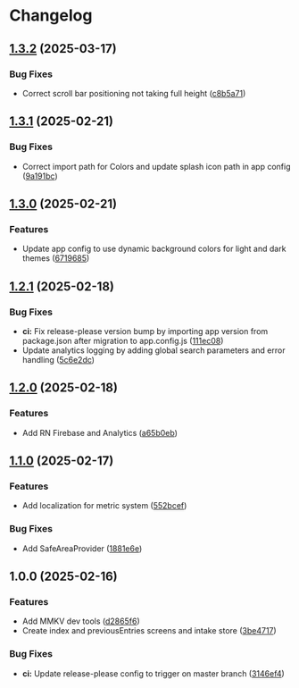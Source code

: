 # Changelog

## [1.3.2](https://github.com/cfoster5/simply-water/compare/v1.3.1...v1.3.2) (2025-03-17)


### Bug Fixes

* Correct scroll bar positioning not taking full height ([c8b5a71](https://github.com/cfoster5/simply-water/commit/c8b5a71966fd502d902683f9e1c22aa5fe66b9d0))

## [1.3.1](https://github.com/cfoster5/simply-water/compare/v1.3.0...v1.3.1) (2025-02-21)


### Bug Fixes

* Correct import path for Colors and update splash icon path in app config ([9a191bc](https://github.com/cfoster5/simply-water/commit/9a191bcc22334d8953ff297022b42c85df5241bd))

## [1.3.0](https://github.com/cfoster5/simply-water/compare/v1.2.1...v1.3.0) (2025-02-21)


### Features

* Update app config to use dynamic background colors for light and dark themes ([6719685](https://github.com/cfoster5/simply-water/commit/6719685b1121cfaa1ac35b4277bc90f2c132a71c))

## [1.2.1](https://github.com/cfoster5/simply-water/compare/v1.2.0...v1.2.1) (2025-02-18)


### Bug Fixes

* **ci:** Fix release-please version bump by importing app version from package.json after migration to app.config.js ([111ec08](https://github.com/cfoster5/simply-water/commit/111ec080a074ea4ddc271f203ef5cf113b8fdd08))
* Update analytics logging by adding global search parameters and error handling ([5c6e2dc](https://github.com/cfoster5/simply-water/commit/5c6e2dc19c4817f3ddc1f866e724cb37f8932f76))

## [1.2.0](https://github.com/cfoster5/simply-water/compare/v1.1.0...v1.2.0) (2025-02-18)


### Features

* Add RN Firebase and Analytics ([a65b0eb](https://github.com/cfoster5/simply-water/commit/a65b0ebf80b1582c04c535bd28abc51eb82bc6b8))

## [1.1.0](https://github.com/cfoster5/simply-water/compare/v1.0.0...v1.1.0) (2025-02-17)


### Features

* Add localization for metric system ([552bcef](https://github.com/cfoster5/simply-water/commit/552bcef689b5dc5e1623e9e263209dda86063f50))


### Bug Fixes

* Add SafeAreaProvider ([1881e6e](https://github.com/cfoster5/simply-water/commit/1881e6ec6026066d8b1143a20fc514e3f0d792a6))

## 1.0.0 (2025-02-16)


### Features

* Add MMKV dev tools ([d2865f6](https://github.com/cfoster5/simply-water/commit/d2865f601ef8630393c59d6d51ac50a612151fdc))
* Create index and previousEntries screens and intake store ([3be4717](https://github.com/cfoster5/simply-water/commit/3be4717cdd58f76360120f0522a7e8f7c2931537))


### Bug Fixes

* **ci:** Update release-please config to trigger on master branch ([3146ef4](https://github.com/cfoster5/simply-water/commit/3146ef4280ae6c730320b16fe7892f9d540d7485))
